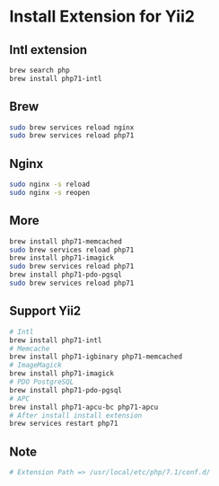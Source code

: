 # Install Extension for Yii2

## Intl extension

```bash
brew search php
brew install php71-intl
```

## Brew

```bash
sudo brew services reload nginx
sudo brew services reload php71
```

## Nginx

```bash
sudo nginx -s reload
sudo nginx -s reopen
```

## More

```bash
brew install php71-memcached
sudo brew services reload php71
brew install php71-imagick
sudo brew services reload php71
brew install php71-pdo-pgsql
sudo brew services reload php71
```

## Support Yii2

```bash
# Intl
brew install php71-intl
# Memcache
brew install php71-igbinary php71-memcached
# ImageMagick
brew install php71-imagick
# PDO PostgreSQL
brew install php71-pdo-pgsql
# APC
brew install php71-apcu-bc php71-apcu
# After install install extension
brew services restart php71
```

## Note

```bash
# Extension Path => /usr/local/etc/php/7.1/conf.d/
```
